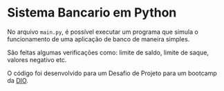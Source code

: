 # Sistema Bancario em Python

No arquivo `main.py`, é possível executar um programa que simula o funcionamento de uma aplicação de banco de maneira simples. 

São feitas algumas verificações como: limite de saldo, limite de saque, valores negativo etc.

O código foi desenvolvido para um Desafio de Projeto para um bootcamp da [DIO](https://www.dio.me/).
